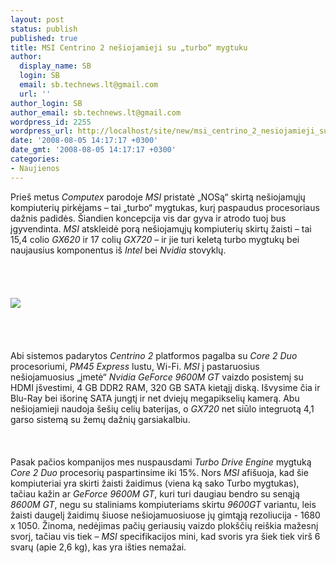 ```yaml
---
layout: post
status: publish
published: true
title: MSI Centrino 2 nešiojamieji su „turbo“ mygtuku
author:
  display_name: SB
  login: SB
  email: sb.technews.lt@gmail.com
  url: ''
author_login: SB
author_email: sb.technews.lt@gmail.com
wordpress_id: 2255
wordpress_url: http://localhost/site/new/msi_centrino_2_nesiojamieji_su__turbo__mygtuku/
date: '2008-08-05 14:17:17 +0300'
date_gmt: '2008-08-05 14:17:17 +0300'
categories:
- Naujienos
---
```

<p>Prieš metus <i>Computex</i> parodoje <i>MSI</i> pristatė „NOSą“ skirtą nešiojamųjų kompiuterių pirkėjams – tai „turbo“ mygtukas, kurį paspaudus procesoriaus dažnis padidės. Šiandien koncepcija vis dar gyva ir atrodo tuoj bus įgyvendinta. <i>MSI</i> atskleidė porą nešiojamųjų kompiuterių skirtų žaisti – tai 15,4 colio <i>GX620</i> ir 17 colių <i>GX720</i> – ir jie turi keletą turbo mygtukų bei naujausius komponentus iš <i>Intel</i> bei <i>Nvidia</i> stovyklų.<br />
<br><br />
<br><br><img src="http://www.technews.lt/upl/Failai/msinotebooks.bmp"><br><br />
<br><br />
<br>Abi sistemos padarytos <i>Centrino 2</i> platformos pagalba su <i>Core 2 Duo</i> procesoriumi, <i>PM45 Express</i> lustu, Wi-Fi. <i>MSI</i> į pastaruosius nešiojamuosius „įmetė“ <i>Nvidia GeForce 9600M GT</i> vaizdo posistemį su HDMI įšvestimi, 4 GB DDR2 RAM, 320 GB SATA kietąjį diską. Išvysime čia ir Blu-Ray bei išorinę SATA jungtį ir net dviejų megapikselių kamerą. Abu nešiojamieji naudoja šešių celių baterijas, o <i>GX720</i> net siūlo integruotą 4,1 garso sistemą su žemų dažnių garsiakalbiu.<br />
<br><br />
<br>Pasak pačios kompanijos mes nuspausdami <i>Turbo Drive Engine</i> mygtuką <i>Core 2 Duo</i> procesorių paspartinsime iki 15%. Nors <i>MSI</i> afišuoja, kad šie kompiuteriai yra skirti žaisti žaidimus (viena ką sako Turbo mygtukas), tačiau kažin ar <i>GeForce 9600M GT</i>, kuri turi daugiau bendro su senąją <i>8600M GT</i>, negu su staliniams kompiuteriams skirtu <i>9600GT</i> variantu, leis žaisti daugelį žaidimų šiuose nešiojamuosiuose jų gimtąją rezoliucija - 1680 x 1050. Žinoma, nedėjimas pačių geriausių vaizdo plokščių reiškia mažesnį svorį, tačiau vis tiek – <i>MSI</i> specifikacijos mini, kad svoris yra šiek tiek virš 6 svarų (apie 2,6 kg), kas yra išties nemažai.<br />
<br><br />
<br><br />
<br></p>
